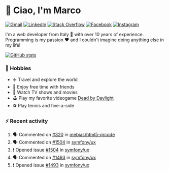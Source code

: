 # 👋 Ciao, I'm Marco

[![Gmail](https://img.shields.io/badge/Gmail-%23BB001B?style=flat-square&logo=gmail&logoColor=white)](mailto:gremo1982@gmail.com)
[![LinkedIn](https://img.shields.io/badge/LinkedIn-%230e76a8?style=flat-square&logo=linkedin)](https://www.linkedin.com/in/marco-polichetti)
[![Stack Overflow](https://img.shields.io/stackexchange/stackoverflow/r/220180?style=flat&logo=stackoverflow&label=Stack%20Overflow&color=%23F47F24)](https://stackoverflow.com/users/220180)
[![Facebook](https://img.shields.io/badge/-Facebook-%234267B2?style=flat-square&logo=facebook&logoColor=white)](https://www.facebook.com/marco.poliketti)
[![Instagram](https://img.shields.io/badge/-Instagram-%23C13584?style=flat-square&logo=instagram&logoColor=white)](https://www.instagram.com/marco.gremo)

I'm a web developer from Italy 🍕 with over 10 years of experience. Programming is my passion ❤️ and I couldn't imagine doing anything else in my life!

[![GitHub stats](https://github-readme-stats.vercel.app/api?username=gremo&show_icons=true&rank_icon=github&theme=transparent)](https://github.com/anuraghazra/github-readme-stats)

### 📅 Hobbies

- ✈️ Travel and explore the world
- 🍻 Enjoy free time with friends
- 🎥 Watch TV shows and movies
- 🕹️ Play my favorite videogame [Dead by Daylight](https://deadbydaylight.com)
- ⚽ Play tennis and five-a-side

### ⚡ Recent activity

<!--START_SECTION:activity-->
1. 🗣 Commented on [#320](https://github.com/mebjas/html5-qrcode/issues/320#issuecomment-1953131739) in [mebjas/html5-qrcode](https://github.com/mebjas/html5-qrcode)
2. 🗣 Commented on [#1504](https://github.com/symfony/ux/issues/1504#issuecomment-1947296720) in [symfony/ux](https://github.com/symfony/ux)
3. ❗ Opened issue [#1504](https://github.com/symfony/ux/issues/1504) in [symfony/ux](https://github.com/symfony/ux)
4. 🗣 Commented on [#1493](https://github.com/symfony/ux/issues/1493#issuecomment-1946814644) in [symfony/ux](https://github.com/symfony/ux)
5. ❗ Opened issue [#1493](https://github.com/symfony/ux/issues/1493) in [symfony/ux](https://github.com/symfony/ux)
<!--END_SECTION:activity-->
